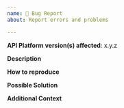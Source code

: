 ```yaml
---
name: 🐛 Bug Report
about: Report errors and problems

---
```


**API Platform version(s) affected**: x.y.z
<!-- Warning: if your version is 2.7 we ask you to try the 3.0 version. If the bug is present there we will fix it. If the bug is due to old 2.6 behavior we can't fix it.
In that last case we recommend to either upgrade to 3.0 or to temporarily replace concerned service with your own. -->

**Description**  
<!-- A clear and concise description of the problem. -->

**How to reproduce**  
<!-- Code and/or config needed to reproduce the problem. If it's a complex bug,
     create a dedicated GitHub repository. -->

**Possible Solution**  
<!--- Optional: only if you have suggestions on a fix/reason for the bug. -->

**Additional Context**  
<!-- Optional: any other context about the problem: log messages, screenshots, etc. -->
